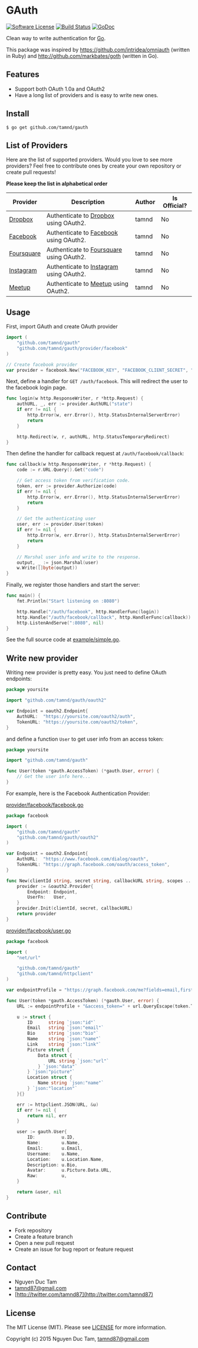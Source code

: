 # GAuth

[![Software License](https://img.shields.io/badge/license-MIT-brightgreen.svg?style=flat-square)](LICENSE.md)
[![Build Status](https://img.shields.io/travis/tamnd/gauth/master.svg?style=flat-square)](https://travis-ci.org/tamnd/gauth)
[![GoDoc](https://img.shields.io/badge/godoc-reference-blue.svg?style=flat-square)](https://godoc.org/github.com/tamnd/gauth)

Clean way to write authentication for [Go](http://www.golang.org).


This package was inspired by https://github.com/intridea/omniauth (written in Ruby) and http://github.com/markbates/goth (written in Go). 


## Features

- Support both OAuth 1.0a and OAuth2
- Have a long list of providers and is easy to write new ones.


## Install 

```
$ go get github.com/tamnd/gauth
```

## List of Providers
Here are the list of supported providers. Would you love to see more providers? Feel free to contribute ones by create your own repository or create pull requests!

**Please keep the list in alphabetical order**

| Provider | Description | Author | Is Official?
| --- | ---- | --- | ---
| [Dropbox](http://github.com/tamnd/gauth/tree/master/provider/dropbox) | Authenticate to [Dropbox](http://www.dropbox.com) using OAuth2. | tamnd | No
| [Facebook](http://github.com/tamnd/gauth/tree/master/provider/facebook) | Authenticate to [Facebook](http://www.facebook.com) using OAuth2. | tamnd | No
| [Foursquare](http://github.com/tamnd/gauth/tree/master/provider/foursquare) | Authenticate to [Foursquare](http://ww.foursquare.com) using OAuth2. | tamnd | No
| [Instagram](http://github.com/tamnd/gauth/tree/master/provider/instagram) | Authenticate to [Instagram](http://www.instagram.com) using OAuth2. | tamnd | No
| [Meetup](http://github.com/tamnd/gauth/tree/master/provider/meetup) | Authenticate to [Meetup](http://www.meetup.com) using OAuth2. | tamnd | No

## Usage

First, import GAuth and create OAuth provider

```go
import (
	"github.com/tamnd/gauth"
	"github.com/tamnd/gauth/provider/facebook"
)

// Create facebook provider
var provider = facebook.New("FACEBOOK_KEY", "FACEBOOK_CLIENT_SECRET", "http://localhost:8080/auth/facebook/callback")
```

Next, define a handler for `GET /auth/facebook`. This will redirect the user to the facebook login page.

```go
func login(w http.ResponseWriter, r *http.Request) {
	authURL, _, err := provider.AuthURL("state")
	if err != nil {
		http.Error(w, err.Error(), http.StatusInternalServerError)
		return
	}

	http.Redirect(w, r, authURL, http.StatusTemporaryRedirect)
}
```

Then define the handler for callback request at `/auth/facebook/callback`:

```go
func callback(w http.ResponseWriter, r *http.Request) {
	code := r.URL.Query().Get("code")

	// Get access token from verification code.
	token, err := provider.Authorize(code)
	if err != nil {
		http.Error(w, err.Error(), http.StatusInternalServerError)
		return
	}

	// Get the authenticating user
	user, err := provider.User(token)
	if err != nil {
		http.Error(w, err.Error(), http.StatusInternalServerError)
		return
	}

	// Marshal user info and write to the response.
	output, _ := json.Marshal(user)
	w.Write([]byte(output))
}
```

Finally, we register those handlers and start the server: 

```go
func main() {
	fmt.Println("Start listening on :8080")

	http.Handle("/auth/facebook", http.HandlerFunc(login))
	http.Handle("/auth/facebook/callback", http.HandlerFunc(callback))
	http.ListenAndServe(":8080", nil)
}
```

See the full source code at [example/simple.go](#).


## Write new provider 

Writing new provider is pretty easy. You just need to define OAuth endpoints:

```go
package yoursite

import "github.com/tamnd/gauth/oauth2"

var Endpoint = oauth2.Endpoint{
	AuthURL:  "https://yoursite.com/oauth2/auth",
	TokenURL: "https://yoursite.com/oauth2/token",
}
``` 

and define a function `User` to get user info from an access token: 

```go
package yoursite

import "github.com/tamnd/gauth"

func User(token *gauth.AccessToken) (*gauth.User, error) {
	// Get the user info here...
}
```

For example, here is the Facebook Authentication Provider:

[provider/facebook/facebook.go](http://www.github.com/tamnd/gauth/tree/master/provider/facebook/facebook.go)
```go
package facebook

import (
	"github.com/tamnd/gauth"
	"github.com/tamnd/gauth/oauth2"
)

var Endpoint = oauth2.Endpoint{
	AuthURL:  "https://www.facebook.com/dialog/oauth",
	TokenURL: "https://graph.facebook.com/oauth/access_token",
}

func New(clientId string, secret string, callbackURL string, scopes ...string) gauth.Provider {
	provider := &oauth2.Provider{
		Endpoint: Endpoint,
		UserFn:   User,
	}
	provider.Init(clientId, secret, callbackURL)
	return provider
}
```

[provider/facebook/user.go](http://www.github.com/tamnd/gauth/tree/master/provider/facebook/user.go)
```go
package facebook

import (
	"net/url"

	"github.com/tamnd/gauth"
	"github.com/tamnd/httpclient"
)

var endpointProfile = "https://graph.facebook.com/me?fields=email,first_name,last_name,link,bio,id,name,picture,location"

func User(token *gauth.AccessToken) (*gauth.User, error) {
	URL := endpointProfile + "&access_token=" + url.QueryEscape(token.Token)

	u := struct {
		ID      string `json:"id"`
		Email   string `json:"email"`
		Bio     string `json:"bio"`
		Name    string `json:"name"`
		Link    string `json:"link"`
		Picture struct {
			Data struct {
				URL string `json:"url"`
			} `json:"data"`
		} `json:"picture"`
		Location struct {
			Name string `json:"name"`
		} `json:"location"`
	}{}

	err := httpclient.JSON(URL, &u)
	if err != nil {
		return nil, err
	}

	user := gauth.User{
		ID:          u.ID,
		Name:        u.Name,
		Email:       u.Email,
		Username:    u.Name,
		Location:    u.Location.Name,
		Description: u.Bio,
		Avatar:      u.Picture.Data.URL,
		Raw:         u,
	}

	return &user, nil
}
```


## Contribute

- Fork repository
- Create a feature branch
- Open a new pull request
- Create an issue for bug report or feature request

## Contact

- Nguyen Duc Tam
- [tamnd87@gmail.com](mailto:tamnd87@gmail.com)
- [http://twitter.com/tamnd87](http://twitter.com/tamnd87)

## License
The MIT License (MIT). Please see [LICENSE](LICENSE) for more information.

Copyright (c) 2015 Nguyen Duc Tam, tamnd87@gmail.com

